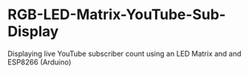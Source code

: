# RGB-LED-Matrix-YouTube-Sub-Display
Displaying live YouTube subscriber count using an LED Matrix and and ESP8266 (Arduino)
